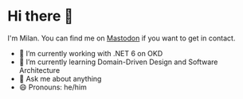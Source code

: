# Hi there 👋

I'm Milan. You can find me on <a href="https://mastodon.online/@l1nu5_" rel="me" target="_blank">Mastodon</a> if you want to get in contact.

- 🔭 I’m currently working with .NET 6 on OKD
- 🌱 I’m currently learning Domain-Driven Design and Software Architecture
- 💬 Ask me about anything
- 😄 Pronouns: he/him

<!--
**mhoellner/mhoellner** is a ✨ _special_ ✨ repository because its `README.md` (this file) appears on your GitHub profile.

Here are some ideas to get you started:

- 🔭 I’m currently working on ...
- 🌱 I’m currently learning ...
- 👯 I’m looking to collaborate on ...
- 🤔 I’m looking for help with ...
- 💬 Ask me about ...
- 📫 How to reach me: ...
- 😄 Pronouns: ...
- ⚡ Fun fact: ...
-->
